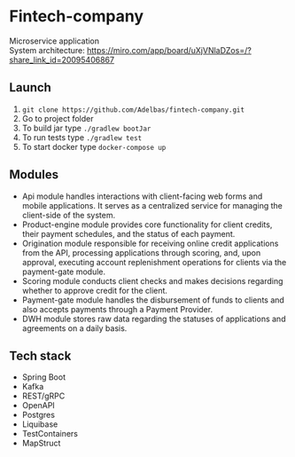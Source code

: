 # Fintech-company
Microservice application  
System architecture: https://miro.com/app/board/uXjVNlaDZos=/?share_link_id=20095406867
## Launch
1. `git clone https://github.com/Adelbas/fintech-company.git`
2. Go to project folder
3. To build jar type `./gradlew bootJar`
4. To run tests type `./gradlew test`
5. To start docker type `docker-compose up`
## Modules
- Api module handles interactions with client-facing web forms and mobile applications. It serves as a centralized service for managing the client-side of the system. 
- Product-engine module provides core functionality for client credits, their payment schedules, and the status of each payment.
- Origination module responsible for receiving online credit applications from the API, processing applications through scoring, and, upon approval, executing account replenishment operations for clients via the payment-gate module.
- Scoring module conducts client checks and makes decisions regarding whether to approve credit for the client.
- Payment-gate module handles the disbursement of funds to clients and also accepts payments through a Payment Provider.
- DWH module stores raw data regarding the statuses of applications and agreements on a daily basis.
## Tech stack
* Spring Boot
* Kafka
* REST/gRPC
* OpenAPI
* Postgres
* Liquibase
* TestContainers
* MapStruct